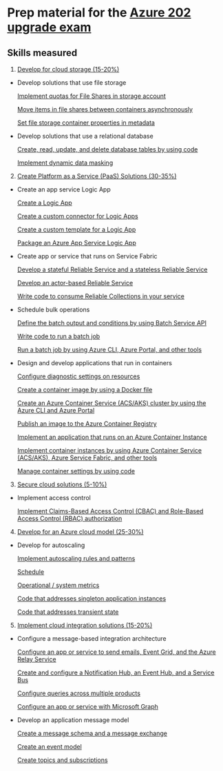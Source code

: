 # Prep material for the [Azure 202 upgrade exam](https://www.microsoft.com/en-us/learning/exam-az-202.aspx)

## Skills measured
1. [Develop for cloud storage (15-20%)](https://github.com/jgoergen/Azure202Prep/tree/master/DevelopForCloudStorage)

  * Develop solutions that use file storage
  
     [Implement quotas for File Shares in storage account](https://github.com/jgoergen/Azure202Prep/blob/master/DevelopForCloudStorage/Implement%20quotasForFileSharesInStorageAccount.md)

     [Move items in file shares between containers asynchronously](https://github.com/jgoergen/Azure202Prep/blob/master/DevelopForCloudStorage/MoveItemsInFileSharesBetweenContainersAsynchronously.md)
     
     [Set file storage container properties in metadata](https://github.com/jgoergen/Azure202Prep/blob/master/DevelopForCloudStorage/SetFileStorageContainerPropertiesInMetadata.md)

  * Develop solutions that use a relational database
  
     [Create, read, update, and delete database tables by using code](https://github.com/jgoergen/Azure202Prep/blob/master/DevelopForCloudStorage/CreateReadUpdateAndDeleteDatabaseTablesByUsingCode.md)
     
     [Implement dynamic data masking](https://github.com/jgoergen/Azure202Prep/blob/master/DevelopForCloudStorage/ImplementDynamicDataMasking.md)

2. [Create Platform as a Service (PaaS) Solutions (30-35%)](https://github.com/jgoergen/Azure202Prep/tree/master/CreatePlatformAsAServiceSolutions)

  * Create an app service Logic App
  
    [Create a Logic App](https://github.com/jgoergen/Azure202Prep/blob/master/CreatePlatformAsAServiceSolutions/CreateALogicApp.md)
    
    [Create a custom connector for Logic Apps](https://github.com/jgoergen/Azure202Prep/blob/master/CreatePlatformAsAServiceSolutions/CreateACustomConnectorForLogicApps.md)
    
    [Create a custom template for a Logic App](https://github.com/jgoergen/Azure202Prep/blob/master/CreatePlatformAsAServiceSolutions/CreateACustomTemplateForALogicApp.md)
    
    [Package an Azure App Service Logic App](https://github.com/jgoergen/Azure202Prep/blob/master/CreatePlatformAsAServiceSolutions/PackageAnAzureAppServiceLogicApp.md)

  * Create app or service that runs on Service Fabric

    [Develop a stateful Reliable Service and a stateless Reliable Service](https://github.com/jgoergen/Azure202Prep/blob/master/CreatePlatformAsAServiceSolutions/DevelopAStatefulReliableServiceAndAStatelessReliableService.md)
    
    [Develop an actor-based Reliable Service](https://github.com/jgoergen/Azure202Prep/blob/master/CreatePlatformAsAServiceSolutions/DevelopAnActorBasedReliableService.md)
    
    [Write code to consume Reliable Collections in your service](https://github.com/jgoergen/Azure202Prep/blob/master/CreatePlatformAsAServiceSolutions/WriteCodeToConsumeReliableCollectionsInYourService.md)

  * Schedule bulk operations

    [Define the batch output and conditions by using Batch Service API](https://github.com/jgoergen/Azure202Prep/blob/master/CreatePlatformAsAServiceSolutions/DefineTheBatchOutputAndConditionsByUsingBatchServiceAPI.md)
    
    [Write code to run a batch job](https://github.com/jgoergen/Azure202Prep/blob/master/CreatePlatformAsAServiceSolutions/WriteCodeToRunABatchJob.md)
    
    [Run a batch job by using Azure CLI, Azure Portal, and other tools](https://github.com/jgoergen/Azure202Prep/blob/master/CreatePlatformAsAServiceSolutions/RunABatchJobByUsingAzureCLIAzurePortalAndOtherTools.md)

  * Design and develop applications that run in containers

    [Configure diagnostic settings on resources](https://github.com/jgoergen/Azure202Prep/blob/master/CreatePlatformAsAServiceSolutions/ConfigureDiagnosticSettingsOnResources.md)
    
    [Create a container image by using a Docker file](https://github.com/jgoergen/Azure202Prep/blob/master/CreatePlatformAsAServiceSolutions/CreateAContainerImageByUsingADockerFile.md)
    
    [Create an Azure Container Service (ACS/AKS) cluster by using the Azure CLI and Azure Portal](https://github.com/jgoergen/Azure202Prep/blob/master/CreatePlatformAsAServiceSolutions/CreateAnAzureContainerServiceClusterByUsingTheAzureCLIAndAzurePortal.md)
    
    [Publish an image to the Azure Container Registry](https://github.com/jgoergen/Azure202Prep/blob/master/CreatePlatformAsAServiceSolutions/PublishAnImageToTheAzureContainerRegistry.md)
    
    [Implement an application that runs on an Azure Container Instance](https://github.com/jgoergen/Azure202Prep/blob/master/CreatePlatformAsAServiceSolutions/ImplementAnApplicationThatRunsOnAnAzureContainerInstance.md)
    
    [Implement container instances by using Azure Container Service (ACS/AKS), Azure Service Fabric, and other tools](https://github.com/jgoergen/Azure202Prep/blob/master/CreatePlatformAsAServiceSolutions/ImplementContainerInstancesByUsingAzureContainerService.md)
    
    [Manage container settings by using code](https://github.com/jgoergen/Azure202Prep/blob/master/CreatePlatformAsAServiceSolutions/ManageContainerSettingsByUsingCode.md)
    
3. [Secure cloud solutions (5-10%)](https://github.com/jgoergen/Azure202Prep/tree/master/SecureCloudSolutions)

  * Implement access control

    [Implement Claims-Based Access Control (CBAC) and Role-Based Access Control (RBAC) authorization](https://github.com/jgoergen/Azure202Prep/blob/master/SecureCloudSolutions/ImplementAccessControl.md)
    
4. [Develop for an Azure cloud model (25-30%)](https://github.com/jgoergen/Azure202Prep/tree/master/DevelopForAnAzureCloudModel)

  * Develop for autoscaling

    [Implement autoscaling rules and patterns](https://github.com/jgoergen/Azure202Prep/blob/master/DevelopForAnAzureCloudModel/ImplementAutoscalingRulesAndPatterns.md)
    
    [Schedule](https://github.com/jgoergen/Azure202Prep/blob/master/DevelopForAnAzureCloudModel/Schedule.md)
    
    [Operational / system metrics](https://github.com/jgoergen/Azure202Prep/blob/master/DevelopForAnAzureCloudModel/OperationalSystemMetrics.md)
    
    [Code that addresses singleton application instances](https://github.com/jgoergen/Azure202Prep/blob/master/DevelopForAnAzureCloudModel/CodeThatAddressesSingletonApplicationInstances.md)
    
    [Code that addresses transient state](https://github.com/jgoergen/Azure202Prep/blob/master/DevelopForAnAzureCloudModel/CodeThatAddressesTransientState.md)

5. [Implement cloud integration solutions (15-20%)](https://github.com/jgoergen/Azure202Prep/tree/master/ImplementCloudIntegrationSolutions)

  * Configure a message-based integration architecture

    [Configure an app or service to send emails, Event Grid, and the Azure Relay Service](https://github.com/jgoergen/Azure202Prep/blob/master/ImplementCloudIntegrationSolutions/ConfigureAnAppOrServiceToSendEmailsEventGridAndTheAzureRelayService.md)
    
    [Create and configure a Notification Hub, an Event Hub, and a Service Bus](https://github.com/jgoergen/Azure202Prep/blob/master/ImplementCloudIntegrationSolutions/CreateAndConfigureANotificationHubAnEventHubAndAServiceBus.md)
    
    [Configure queries across multiple products](https://github.com/jgoergen/Azure202Prep/blob/master/ImplementCloudIntegrationSolutions/ConfigureQueriesAcrossMultipleProducts.md)
    
    [Configure an app or service with Microsoft Graph](https://github.com/jgoergen/Azure202Prep/blob/master/ImplementCloudIntegrationSolutions/ConfigureAnAppOrServiceWithMicrosoftGraph.md)

  * Develop an application message model

    [Create a message schema and a message exchange](https://github.com/jgoergen/Azure202Prep/blob/master/ImplementCloudIntegrationSolutions/CreateAMessageSchemaAndAMessageExchange.md)
    
    [Create an event model](https://github.com/jgoergen/Azure202Prep/blob/master/ImplementCloudIntegrationSolutions/CreateAnEventModel.md)
    
    [Create topics and subscriptions](https://github.com/jgoergen/Azure202Prep/blob/master/ImplementCloudIntegrationSolutions/CreateTopicsAndSubscriptions.md)
    


